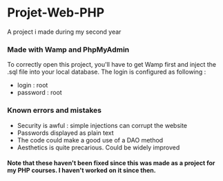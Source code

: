 # Projet-Web-PHP
A project i made during my second year

### Made with Wamp and PhpMyAdmin

To correctly open this project, you'll have to get Wamp first and inject the .sql file into your local database. The login is configured as following :
- login : root
- password : root

### Known errors and mistakes

- Security is awful : simple injections can corrupt the website
- Passwords displayed as plain text
- The code could make a good use of a DAO method
- Aesthetics is quite precarious. Could be widely improved

#### Note that these haven't been fixed since this was made as a project for my PHP courses. I haven't worked on it since then.
